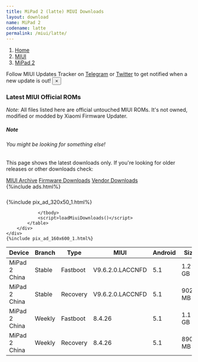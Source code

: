 ```yaml
---
title: MiPad 2 (latte) MIUI Downloads
layout: download
name: MiPad 2
codename: latte
permalink: /miui/latte/
---
```

<nav aria-label="breadcrumb">
    <ol class="breadcrumb">
        <li class="breadcrumb-item"><a href="/">Home</a></li>
        <li class="breadcrumb-item"><a href="/miui/">MIUI</a></li>
        <li class="breadcrumb-item active" aria-current="page"><a href="/miui/latte/">MiPad 2</a></li>
    </ol>
</nav>
<div class="alert alert-primary alert-dismissible fade show" role="alert">
    Follow MIUI Updates Tracker on <a href="https://t.me/MIUIUpdatesTracker" class="alert-link">Telegram</a>
     or <a href="https://twitter.com/MiFwUpdater" class="alert-link">Twitter</a> to get notified when a new update is out!
    <button type="button" class="close" data-dismiss="alert" aria-label="Close">
        <span aria-hidden="true">&times;</span>
    </button>
</div>

### Latest MIUI Official ROMs
*Note*: All files listed here are official untouched MIUI ROMs. It's not owned, modified or modded by Xiaomi Firmware Updater.
<div class="card">
  <div class="card-body">
    <h5 class="card-title">Note</h5>
    <h6 class="card-subtitle mb-2 text-muted">You might be looking for something else!</h6>
    <p class="card-text">This page shows the latest downloads only.
     If you're looking for older releases or other downloads check:</p>
    <a href="/archive/miui/latte/" class="card-link">MIUI Archive</a>
    <a href="/firmware/latte/" class="card-link">Firmware Downloads</a>
    <a href="/vendor/latte/" class="card-link">Vendor Downloads</a>
  </div>
</div>
{%include ads.html%}
<div class="row justify-content-center">
    <div class="col-10">
        <div class="table-responsive-md" style="margin-top: 25px;">
            {%include pix_ad_320x50_1.html%}
            <table id="miui" class="display dt-responsive nowrap compact table table-striped table-hover table-sm">
                <thead class="thead-dark">
                    <tr>
                        <th data-ref="device">Device</th>
                        <th data-ref="branch">Branch</th>
                        <th data-ref="type">Type</th>
                        <th data-ref="miui">MIUI</th>
                        <th data-ref="android">Android</th>
                        <th data-ref="size">Size</th>
                        <th data-ref="size">Date</th>
                        <th data-ref="link">Link</th>
                    </tr>
                </thead>
                <tbody>
                <tr><td>MiPad 2 China</td><td>Stable</td><td>Fastboot</td><td>V9.6.2.0.LACCNFD</td><td>5.1</td><td>1.2 GB</td><td>2018-09-07</td><td><a href="/miui/latte/stable/V9.6.2.0.LACCNFD/">Download</a></td></tr>
<tr><td>MiPad 2 China</td><td>Stable</td><td>Recovery</td><td>V9.6.2.0.LACCNFD</td><td>5.1</td><td>902.5 MB</td><td>2018-09-07</td><td><a href="/miui/latte/stable/V9.6.2.0.LACCNFD/">Download</a></td></tr>
<tr><td>MiPad 2 China</td><td>Weekly</td><td>Fastboot</td><td>8.4.26</td><td>5.1</td><td>1.1 GB</td><td>2018-09-07</td><td><a href="/miui/latte/weekly/8.4.26/">Download</a></td></tr>
<tr><td>MiPad 2 China</td><td>Weekly</td><td>Recovery</td><td>8.4.26</td><td>5.1</td><td>890.9 MB</td><td>2018-09-07</td><td><a href="/miui/latte/weekly/8.4.26/">Download</a></td></tr>

                </tbody>
                <script>loadMiuiDownloads()</script>
            </table>
        </div>
    </div>
    {%include pix_ad_160x600_1.html%}
</div>
